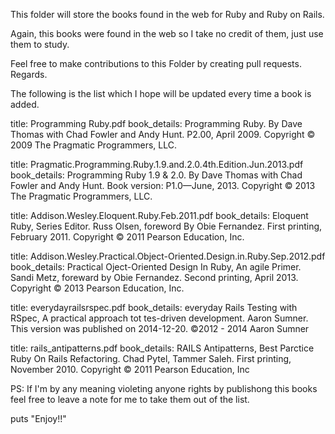 This folder will store the books found in the web for Ruby and Ruby on Rails.

Again, this books were found in the web so I take no credit of them, just use them to study.

Feel free to make contributions to this Folder by creating pull requests. Regards.

The following is the list which I hope will be updated every time a book is added.

title: Programming Ruby.pdf
book_details: Programming Ruby. By Dave Thomas with Chad Fowler and Andy Hunt. P2.00, April 2009. Copyright © 2009 The Pragmatic Programmers, LLC.

title: Pragmatic.Programming.Ruby.1.9.and.2.0.4th.Edition.Jun.2013.pdf
 book_details: Programming Ruby 1.9 & 2.0. By Dave Thomas with Chad Fowler and Andy Hunt. Book version: P1.0—June, 2013. Copyright © 2013 The Pragmatic Programmers, LLC.

title: Addison.Wesley.Eloquent.Ruby.Feb.2011.pdf
book_details: Eloquent Ruby, Series Editor. Russ Olsen, foreword By Obie Fernandez. First printing, February 2011. Copyright © 2011 Pearson Education, Inc.

title: Addison.Wesley.Practical.Object-Oriented.Design.in.Ruby.Sep.2012.pdf
book_details: Practical Oject-Oriented Design In Ruby, An agile Primer. Sandi Metz, foreward by Obie Fernandez. Second printing, April 2013. Copyright © 2013 Pearson Education, Inc.

title: everydayrailsrspec.pdf
book_details: everyday Rails Testing with RSpec, A practical approach tot tes-driven development. Aaron Sumner. This version was published on 2014-12-20. ©2012 - 2014 Aaron Sumner

title: rails_antipatterns.pdf
book_details: RAILS Antipatterns, Best Parctice Ruby On Rails Refactoring. Chad Pytel, Tammer Saleh. First printing, November 2010. Copyright © 2011 Pearson Education, Inc


PS: If I'm by any meaning violeting anyone rights by publishong this books feel free to leave a note for me to take them out of the list.

puts "Enjoy!!"
